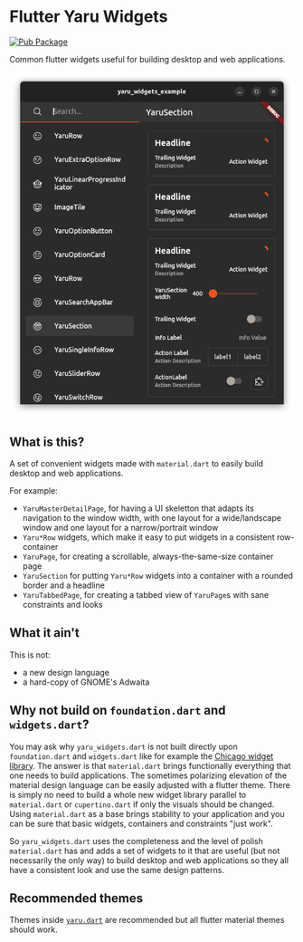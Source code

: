 # Flutter Yaru Widgets

[![Pub Package](https://img.shields.io/pub/v/yaru_widgets.svg)](https://pub.dev/packages/yaru_widgets)

Common flutter widgets useful for building desktop and web applications.

![screenshot_dark](.github/images/screenshot_dark.png)

## What is this?

A set of convenient widgets made with `material.dart` to easily build desktop and web applications.

For example:

- `YaruMasterDetailPage`, for having a UI skeletton that adapts its navigation to the window width, with one layout for a wide/landscape window and one layout for a narrow/portrait window
- `Yaru*Row` widgets, which make it easy to put widgets in a consistent row-container
- `YaruPage`, for creating a scrollable, always-the-same-size container page
- `YaruSection` for putting `Yaru*Row` widgets into a container with a rounded border and a headline
- `YaruTabbedPage`, for creating a tabbed view of `YaruPage`s with sane constraints and looks

## What it ain't

This is not:

- a new design language
- a hard-copy of GNOME's Adwaita

## Why not build on `foundation.dart` and `widgets.dart`?

You may ask why `yaru_widgets.dart` is not built directly upon `foundation.dart` and `widgets.dart` like for example the [Chicago widget library](https://github.com/tvolkert/chicago).
The answer is that `material.dart` brings functionally everything that one needs to build applications. The sometimes polarizing elevation of the material design language can be easily adjusted with a flutter theme. There is simply no need to build a whole new widget library parallel to `material.dart` or `cupertino.dart` if only the visuals should be changed. Using `material.dart` as a base brings stability to your application and you can be sure that basic widgets, containers and constraints "just work".

So `yaru_widgets.dart` uses the completeness and the level of polish `material.dart` has and adds a set of widgets to it that are useful (but not necessarily the only way) to build desktop and web applications so they all have a consistent look and use the same design patterns.

## Recommended themes

Themes inside [`yaru.dart`](https://github.com/ubuntu/yaru.dart) are recommended but all flutter material themes should work.